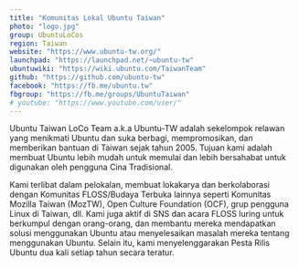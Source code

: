 ```yaml
---
title: "Komunitas Lokal Ubuntu Taiwan"
photo: "logo.jpg"
group: UbuntuLoCos
region: Taiwan
website: "https://www.ubuntu-tw.org/"
launchpad: "https://launchpad.net/~ubuntu-tw"
ubuntuwiki: "https://wiki.ubuntu.com/TaiwanTeam"
github: "https://github.com/ubuntu-tw"
facebook: "https://fb.me/ubuntu.tw"
fbgroup: "https://fb.me/groups/UbuntuTaiwan"
# youtube: "https://www.youtube.com/user/"
---
```

Ubuntu Taiwan LoCo Team a.k.a Ubuntu-TW adalah sekelompok relawan yang menikmati Ubuntu dan suka berbagi, mempromosikan, dan memberikan bantuan di Taiwan sejak tahun 2005.
Tujuan kami adalah membuat Ubuntu lebih mudah untuk memulai dan lebih bersahabat untuk digunakan oleh pengguna Cina Tradisional.

Kami terlibat dalam pelokalan, membuat lokakarya dan berkolaborasi dengan Komunitas FLOSS/Budaya Terbuka lainnya seperti Komunitas Mozilla Taiwan (MozTW), Open Culture Foundation (OCF), grup pengguna Linux di Taiwan, dll.
Kami juga aktif di SNS dan acara FLOSS luring untuk berkumpul dengan orang-orang, dan membantu mereka mendapatkan solusi menggunakan Ubuntu atau menyelesaikan masalah mereka tentang menggunakan Ubuntu.
Selain itu, kami menyelenggarakan Pesta Rilis Ubuntu dua kali setiap tahun secara teratur.
